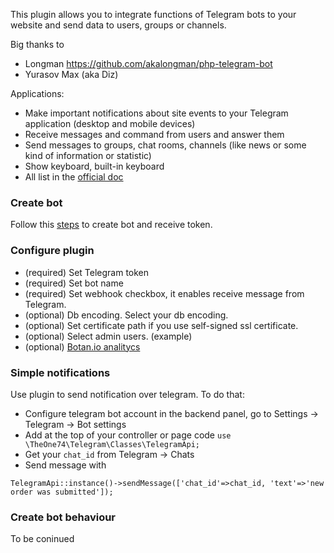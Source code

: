 This plugin allows you to integrate functions of Telegram bots to your website and send data to users, groups or channels.

Big thanks to 
* Longman https://github.com/akalongman/php-telegram-bot
* Yurasov Max (aka Diz)


Applications:
* Make important notifications about site events to your Telegram application (desktop and mobile devices)
* Receive messages and command from users and answer them
* Send messages to groups, chat rooms, channels (like news or some kind of information or statistic)
* Show keyboard, built-in keyboard  
* All list in the [official doc](https://core.telegram.org/bots#1-what-can-i-do-with-bots)


### Create bot

Follow this [steps](https://core.telegram.org/bots#6-botfather) to create bot and receive token.

### Configure plugin

* (required) Set Telegram token
* (required) Set bot name
* (required) Set webhook checkbox, it enables receive message from Telegram.
* (optional) Db encoding. Select your db encoding.
* (optional) Set certificate path if you use self-signed ssl certificate.
* (optional) Select admin users. (example)
* (optional) [Botan.io analitycs](http://botan.io)

### Simple notifications

Use plugin to send notification over telegram. To do that:

* Configure telegram bot account in the backend panel, go to Settings -> Telegram -> Bot settings
* Add at the top of your controller or page code `use \TheOne74\Telegram\Classes\TelegramApi;`
* Get your `chat_id` from Telegram -> Chats
* Send message with 
```
TelegramApi::instance()->sendMessage(['chat_id'=>chat_id, 'text'=>'new order was submitted']);
```

### Create bot behaviour

To be coninued
